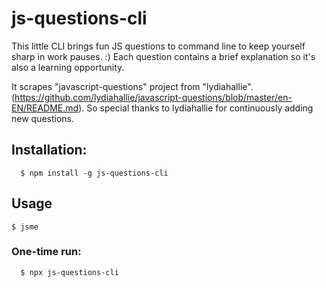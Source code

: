 # js-questions-cli
This little CLI brings fun JS questions to command line to keep yourself sharp in work pauses. :) Each question contains a brief explanation so it's also a learning opportunity.

It scrapes "javascript-questions" project from "lydiahallie". (https://github.com/lydiahallie/javascript-questions/blob/master/en-EN/README.md). So special thanks to lydiahallie for continuously adding new questions.

## Installation:

```
  $ npm install -g js-questions-cli
```

## Usage
```
$ jsme
```

### One-time run:

```
  $ npx js-questions-cli
```
